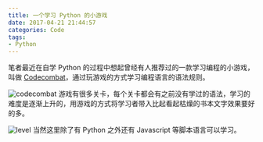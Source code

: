 ```yaml
---
title: 一个学习 Python 的小游戏
date: 2017-04-21 21:44:57
categories: Code
tags:
- Python
---
```

笔者最近在自学 Python 的过程中想起曾经有人推荐过的一款学习编程的小游戏，叫做 [Codecombat](https://cn.codecombat.com)，通过玩游戏的方式学习编程语言的语法规则。
<!--more-->
![codecombat](https://skyhive-blog-1252738260.cos.ap-shanghai.myqcloud.com/pic%2Fcodecombat.png)
游戏有很多关卡，每个关卡都会有之前没有学过的语法，学习的难度是逐渐上升的，用游戏的方式将学习者带入比起看起枯燥的书本文字效果要好的多。

![level](https://skyhive-blog-1252738260.cos.ap-shanghai.myqcloud.com/pic%2Flevel.png)
当然这里除了有 Python 之外还有 Javascript 等脚本语言可以学习。

